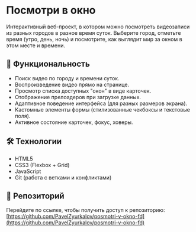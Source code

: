 # Посмотри в окно

Интерактивный веб-проект, в котором можно посмотреть видеозаписи из разных городов в разное время суток. Выберите город, отметьте время (утро, день, ночь) и посмотрите, как выглядит мир за окном в этом месте и времени.

## 🚀 Функциональность

- Поиск видео по городу и времени суток.
- Воспроизведение видео прямо на странице.
- Просмотр списка доступных "окон" в виде карточек.
- Отображение прелоадеров при загрузке данных.
- Адаптивное поведение интерфейса (для разных размеров экрана).
- Кастомные элементы формы (стилизованные чекбоксы и текстовые поля).
- Активное состояние карточек, фокус, ховеры.

## 🛠️ Технологии

- HTML5
- CSS3 (Flexbox + Grid)
- JavaScript 
- Git (работа с ветками и конфликтами)

## 📍 Репозиторий

Перейдите по ссылке, чтобы получить доступ к репозиторию: [https://github.com/PavelZyurkalov/posmotri-v-okno-fd](https://github.com/PavelZyurkalov/posmotri-v-okno-fd)

